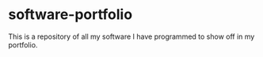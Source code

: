 # software-portfolio
This is a repository of all my software I have programmed to show off in my portfolio.
